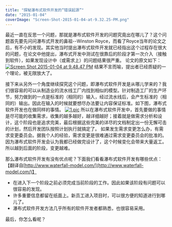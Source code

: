 ```yaml
---
title: "探秘瀑布式软件开发的“错误起源”"
date: "2015-01-04"
coverImage: "Screen-Shot-2015-01-04-at-9.32.25-PM.png"
---
```


最近一直在反思一个问题，那就是瀑布式软件开发的问题究竟出在哪儿了？这个问题首先要先问问瀑布式开发的鼻祖--Winston Royce，而看了Royce当年的论文之后，有不小的发现。其实他当时提出瀑布式软件开发就已经指出这个过程存在很大的问题，在论文中他提出，瀑布式开发中测试在很靠后的阶段才第一次介入（接触到软件），如果发现设计中（或需求上）的问题结果很严重。 论文的原文如下： [![Screen Shot 2015-01-04 at 9.48.47 PM](http://bobjiang.com/wp-content/uploads/2015/01/Screen-Shot-2015-01-04-at-9.48.47-PM.png)](http://bobjiang.com/wp-content/uploads/2015/01/Screen-Shot-2015-01-04-at-9.48.47-PM.png) 结果不言而喻，提出者已经质疑的一个理论，被无限放大了。

接下来从另外一个角度继续探究这个问题，即瀑布式软件开发是从哪儿学来的？我们很容易的可以从制造业的流水线工厂内找到相似的模型。针对制造工厂的生产环节，努力做到的一点是标准的（相同的）输入，经过流水线后，会产生标准的（相同的）输出。因此在输入的时候就要想尽办法要让内容保证标准。如下图，瀑布式软件开发也在做同样的事情。 [![1.pic](http://bobjiang.com/wp-content/uploads/2015/01/1.pic_-e1420380405170-1024x760.jpg)](http://bobjiang.com/wp-content/uploads/2015/01/1.pic_-e1420380405170.jpg) 所以在瀑布式软件开发中，首先要做的事情是尽可能的收集需求，收集的越多越好，越详细越好；接着就是做需求分析和设计，这个阶段也是追求完美，最后根据这些完美的详尽的文档制定出一份无懈可击的计划，然后开发团队按照计划执行就搞定了。 如果发生需求变更怎么办，有需求变更委员会。据我个人的经验，需求变更是很难通过需求变更委员会的批准的。因为瀑布式软件开发会认为我都已经做完设计了，这个时候变化会带来大量返工。所以越到后面的阶段，变更越难。

那么瀑布式软件开发有没有优点呢？下面我们看看瀑布式软件开发有哪些优点：【翻译自[http://www.waterfall-model.com/](http://www.waterfall-model.com/)】

- 在进入下一个阶段之前必须完成当前阶段的工作。因此如果该阶段有问题可以很容易的发现。
- 许多重要信息都留在纸面上。新员工进入项目时，可以很方便的知道进行到哪儿了。
- 瀑布式软件开发方法几乎所有的软件开发者都熟悉，也很容易采用。

最后，你怎么看呢？
